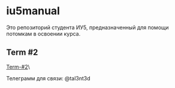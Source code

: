 # iu5manual

Это репозиторий студента ИУ5, предназначенный для помощи потомкам в освоении курса.

## Term #2 

[Term-#2](Term-#2)\

Телеграмм для связи: @tal3nt3d
